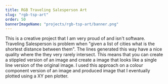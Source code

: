 ```yaml
---
title: RGB Traveling Salesperson Art
slug: "rgb-tsp-art"
order: 50
bannerImageName: "projects/rgb-tsp-art/banner.png"
---
```


This is a creative project that I am very proud of and isn't software.
Traveling Salesperson is problem when "given a list of cities what is the
shortest distance between them". The lines generated this way have a nice
quality where the they very rarely intersect. This means that you can create a
stippled version of an image and create a image that looks like a single line
version of the original image. I used this approach on a colour component
version of an image and produced image that I eventually plotted using a XY pen
plotter.

<!-- end -->
